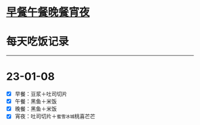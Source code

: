 # [早餐午餐晚餐宵夜](https://github.com/noteMay/noteMay.github.io/issues/11)

# 每天吃饭记录

---

# 23-01-08

- [x] 早餐：豆浆＋吐司切片
- [x] 午餐：黑鱼＋米饭
- [x] 晚餐：黑鱼＋米饭
- [x] 宵夜：吐司切片＋`蜜雪冰城`桃喜芒芒